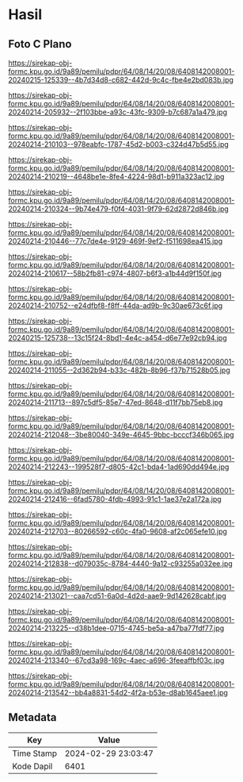 # Hasil

## Foto C Plano

https://sirekap-obj-formc.kpu.go.id/9a89/pemilu/pdpr/64/08/14/20/08/6408142008001-20240215-125339--4b7d34d8-c682-442d-9c4c-fbe4e2bd083b.jpg

https://sirekap-obj-formc.kpu.go.id/9a89/pemilu/pdpr/64/08/14/20/08/6408142008001-20240214-205932--2f103bbe-a93c-43fc-9309-b7c687a1a479.jpg

https://sirekap-obj-formc.kpu.go.id/9a89/pemilu/pdpr/64/08/14/20/08/6408142008001-20240214-210103--978eabfc-1787-45d2-b003-c324d47b5d55.jpg

https://sirekap-obj-formc.kpu.go.id/9a89/pemilu/pdpr/64/08/14/20/08/6408142008001-20240214-210219--4648be1e-8fe4-4224-98d1-b911a323ac12.jpg

https://sirekap-obj-formc.kpu.go.id/9a89/pemilu/pdpr/64/08/14/20/08/6408142008001-20240214-210324--9b74e479-f0f4-4031-9f79-62d2872d846b.jpg

https://sirekap-obj-formc.kpu.go.id/9a89/pemilu/pdpr/64/08/14/20/08/6408142008001-20240214-210446--77c7de4e-9129-469f-9ef2-f511698ea415.jpg

https://sirekap-obj-formc.kpu.go.id/9a89/pemilu/pdpr/64/08/14/20/08/6408142008001-20240214-210617--58b2fb81-c974-4807-b6f3-a1b44d9f150f.jpg

https://sirekap-obj-formc.kpu.go.id/9a89/pemilu/pdpr/64/08/14/20/08/6408142008001-20240214-210752--e24dfbf8-f8ff-44da-ad9b-9c30ae673c6f.jpg

https://sirekap-obj-formc.kpu.go.id/9a89/pemilu/pdpr/64/08/14/20/08/6408142008001-20240215-125738--13c15f24-8bd1-4e4c-a454-d6e77e92cb94.jpg

https://sirekap-obj-formc.kpu.go.id/9a89/pemilu/pdpr/64/08/14/20/08/6408142008001-20240214-211055--2d362b94-b33c-482b-8b96-f37b71528b05.jpg

https://sirekap-obj-formc.kpu.go.id/9a89/pemilu/pdpr/64/08/14/20/08/6408142008001-20240214-211713--897c5df5-85e7-47ed-8648-d11f7bb75eb8.jpg

https://sirekap-obj-formc.kpu.go.id/9a89/pemilu/pdpr/64/08/14/20/08/6408142008001-20240214-212048--3be80040-349e-4645-9bbc-bcccf346b065.jpg

https://sirekap-obj-formc.kpu.go.id/9a89/pemilu/pdpr/64/08/14/20/08/6408142008001-20240214-212243--199528f7-d805-42c1-bda4-1ad690dd494e.jpg

https://sirekap-obj-formc.kpu.go.id/9a89/pemilu/pdpr/64/08/14/20/08/6408142008001-20240214-212416--6fad5780-4fdb-4993-91c1-1ae37e2a172a.jpg

https://sirekap-obj-formc.kpu.go.id/9a89/pemilu/pdpr/64/08/14/20/08/6408142008001-20240214-212703--80266592-c60c-4fa0-9608-af2c065efe10.jpg

https://sirekap-obj-formc.kpu.go.id/9a89/pemilu/pdpr/64/08/14/20/08/6408142008001-20240214-212838--d079035c-8784-4440-9a12-c93255a032ee.jpg

https://sirekap-obj-formc.kpu.go.id/9a89/pemilu/pdpr/64/08/14/20/08/6408142008001-20240214-213021--caa7cd51-6a0d-4d2d-aae9-9d142628cabf.jpg

https://sirekap-obj-formc.kpu.go.id/9a89/pemilu/pdpr/64/08/14/20/08/6408142008001-20240214-213225--d38b1dee-0715-4745-be5a-a47ba77fdf77.jpg

https://sirekap-obj-formc.kpu.go.id/9a89/pemilu/pdpr/64/08/14/20/08/6408142008001-20240214-213340--67cd3a98-169c-4aec-a696-3feeaffbf03c.jpg

https://sirekap-obj-formc.kpu.go.id/9a89/pemilu/pdpr/64/08/14/20/08/6408142008001-20240214-213542--bb4a8831-54d2-4f2a-b53e-d8ab1645aee1.jpg


## Metadata

| Key        | Value               |
| ---------- | ------------------- |
| Time Stamp | 2024-02-29 23:03:47 |
| Kode Dapil | 6401                |



